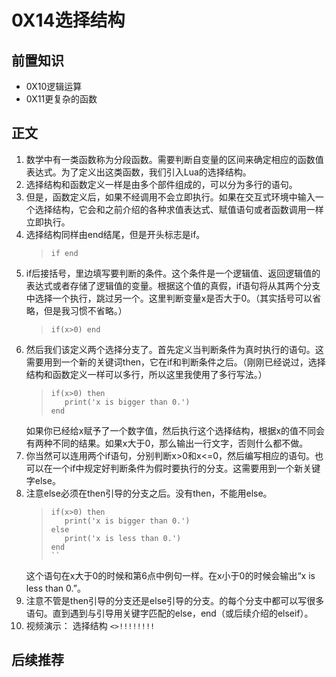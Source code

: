 # 0X14选择结构
## 前置知识
* 0X10逻辑运算
* 0X11更复杂的函数
## 正文
1. 数学中有一类函数称为分段函数。需要判断自变量的区间来确定相应的函数值表达式。为了定义出这类函数，我们引入Lua的选择结构。
2. 选择结构和函数定义一样是由多个部件组成的，可以分为多行的语句。
3. 但是，函数定义后，如果不经调用不会立即执行。如果在交互式环境中输入一个选择结构，它会和之前介绍的各种求值表达式、赋值语句或者函数调用一样立即执行。
4. 选择结构同样由end结尾，但是开头标志是if。
    >```
    >if end
    >```
5. if后接括号，里边填写要判断的条件。这个条件是一个逻辑值、返回逻辑值的表达式或者存储了逻辑值的变量。根据这个值的真假，if语句将从其两个分支中选择一个执行，跳过另一个。这里判断变量x是否大于0。（其实括号可以省略，但是我习惯不省略。）
    >```
    >if(x>0) end
    >```
6. 然后我们该定义两个选择分支了。首先定义当判断条件为真时执行的语句。这需要用到一个新的关键词then，它在if和判断条件之后。（刚刚已经说过，选择结构和函数定义一样可以多行，所以这里我使用了多行写法。）
    >```
    >if(x>0) then 
    >    print('x is bigger than 0.')
    >end
    >```
    如果你已经给x赋予了一个数字值，然后执行这个选择结构，根据x的值不同会有两种不同的结果。如果x大于0，那么输出一行文字，否则什么都不做。
7. 你当然可以连用两个if语句，分别判断x>0和x<=0，然后编写相应的语句。也可以在一个if中规定好判断条件为假时要执行的分支。这需要用到一个新关键字else。
8. 注意else必须在then引导的分支之后。没有then，不能用else。
    >```
    >if(x>0) then
    >    print('x is bigger than 0.')
    >else 
    >    print('x is less than 0.')
    >end
    >``
    这个语句在x大于0的时候和第6点中例句一样。在x小于0的时候会输出“x is less than 0.”。
9. 注意不管是then引导的分支还是else引导的分支。的每个分支中都可以写很多语句。直到遇到与引导用关键字匹配的else，end（或后续介绍的elseif）。
10. 视频演示： 选择结构 `<>!!!!!!!!`
## 后续推荐